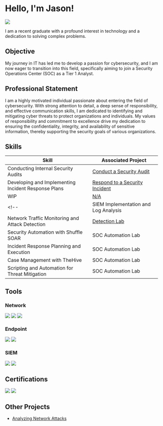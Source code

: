 # Hello, I'm Jason!
<a href="www.linkedin.com/in/jason-villa-7650902ba"><img src="https://img.shields.io/badge/-LinkedIn-0072b1?&style=for-the-badge&logo=linkedin&logoColor=white" /></a>

<!-- [Brief Introduction] -->

I am a recent graduate with a profound interest in technology and a dedication to solving complex problems.

## Objective
<!-- [Provide Objective] -->

My journey in IT has led me to develop a passion for cybersecurity, and I am now eager to transition into this field, specifically aiming to join a Security Operations Center (SOC) as a Tier 1 Analyst.

## Professional Statement

I am a highly motivated individual passionate about entering the field of cybersecurity.
With strong attention to detail, a deep sense of responsibility, and effective communication skills, I am dedicated to identifying and mitigating cyber threats to protect organizations and individuals.
My values of responsibility and commitment to excellence drive my dedication to ensuring the confidentiality, integrity, and availability of sensitive information, thereby supporting the security goals of various organizations.

## Skills
<!-- [Provide skills and associated project. Make sure to hyperlink the project] -->

| Skill                                         | Associated Project         |
|-----------------------------------------------|----------------------------|
| Conducting Internal Security Audits | <a href="https://github.com/jsn-02/Conduct-a-Security-Audit">Conduct a Security Audit</a> |
| Developing and Implementing Incident Response Plans | <a href="https://github.com/jsn-02/Respond-to-a-Security-Incident">Respond to a Security Incident</a> |
| WIP          | <a href="https://matias.me/nsfw/">N/A</a>|
<!-- | SIEM Implementation and Log Analysis          | <a href="https://google.com">Detection Lab</a>|
| Network Traffic Monitoring and Attack Detection | <a href="https://google.com">Detection Lab</a>|
| Security Automation with Shuffle SOAR         | SOC Automation Lab|
| Incident Response Planning and Execution      | SOC Automation Lab|
| Case Management with TheHive                  | SOC Automation Lab|
| Scripting and Automation for Threat Mitigation | SOC Automation Lab| -->

## Tools
<!-- [Provide tools and break them down into categories.] -->

### Network
<div>
    <img src="https://img.shields.io/badge/-Wireshark-1679A7?&style=for-the-badge&logo=Wireshark&logoColor=white" />
    <img src="https://img.shields.io/badge/-Suricata-EF3B2D?&style=for-the-badge&logo=Suricata&logoColor=white" />
    <img src="https://img.shields.io/badge/-Zeek-777BB4?&style=for-the-badge&logo=Zeek&logoColor=white" />
</div>

### Endpoint
<div>
    <img src="https://img.shields.io/badge/-Microsoft_Defender_for_Endpoint-00A4EF?&style=for-the-badge&logo=Microsoft&logoColor=white" />
    <img src="https://img.shields.io/badge/-Velociraptor-4B275F?&style=for-the-badge&logo=Velociraptor&logoColor=white" />
</div>

### SIEM
<div>
    <!-- <img src="https://img.shields.io/badge/-Microsoft_Sentinel-0078D4?&style=for-the-badge&logo=Microsoft&logoColor=white" /> -->
    <img src="https://img.shields.io/badge/-Splunk-000000?&style=for-the-badge&logo=Splunk&logoColor=white" />
    <!-- <img src="https://img.shields.io/badge/-Elastic-005571?&style=for-the-badge&logo=Elastic&logoColor=white" /> -->
    <img src="https://img.shields.io/badge/-Chronicle-222d41?&style=for-the-badge" />
</div>

## Certifications
<!-- [Provide certifications that you have obtained] -->
<div>
    <img src="https://img.shields.io/badge/-Google%20IT%20Support%20Professional-0F9D58?style=for-the-badge&logo=google&logoColor=white" />
    <img src="https://img.shields.io/badge/-Google%20Cybersecurity%20Professional-4285F4?style=for-the-badge&logo=google&logoColor=white" />
    <!-- <img src="https://img.shields.io/badge/-Security%2B-FF0000?&style=for-the-badge&logo=CompTIA&logoColor=white" />
    <img src="https://img.shields.io/badge/-Network%2B-007ACC?&style=for-the-badge&logo=CompTIA&logoColor=white" />
    <img src="https://img.shields.io/badge/-A%2B-4D4D4D?&style=for-the-badge&logo=CompTIA&logoColor=white" />
    <img src="https://img.shields.io/badge/-CDSA-006400?&style=for-the-badge&logoColor=white" />
    <img src="https://img.shields.io/badge/-CCD-000080?&style=for-the-badge&logoColor=white" /> -->
</div>

## Other Projects
- <a href="https://github.com/jsn-02/Analyzing-Network-Attacks">Analyzing Network Attacks</a>

